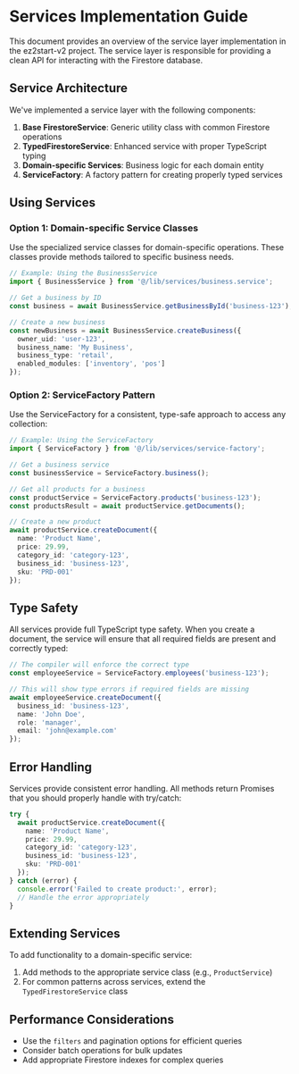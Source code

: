 # Services Implementation Guide

This document provides an overview of the service layer implementation in the ez2start-v2 project. The service layer is responsible for providing a clean API for interacting with the Firestore database.

## Service Architecture

We've implemented a service layer with the following components:

1. **Base FirestoreService**: Generic utility class with common Firestore operations
2. **TypedFirestoreService**: Enhanced service with proper TypeScript typing
3. **Domain-specific Services**: Business logic for each domain entity
4. **ServiceFactory**: A factory pattern for creating properly typed services

## Using Services

### Option 1: Domain-specific Service Classes

Use the specialized service classes for domain-specific operations. These classes provide methods tailored to specific business needs.

```typescript
// Example: Using the BusinessService
import { BusinessService } from '@/lib/services/business.service';

// Get a business by ID
const business = await BusinessService.getBusinessById('business-123');

// Create a new business
const newBusiness = await BusinessService.createBusiness({
  owner_uid: 'user-123',
  business_name: 'My Business',
  business_type: 'retail',
  enabled_modules: ['inventory', 'pos']
});
```

### Option 2: ServiceFactory Pattern

Use the ServiceFactory for a consistent, type-safe approach to access any collection:

```typescript
// Example: Using the ServiceFactory
import { ServiceFactory } from '@/lib/services/service-factory';

// Get a business service
const businessService = ServiceFactory.business();

// Get all products for a business
const productService = ServiceFactory.products('business-123');
const productsResult = await productService.getDocuments();

// Create a new product
await productService.createDocument({
  name: 'Product Name',
  price: 29.99,
  category_id: 'category-123',
  business_id: 'business-123',
  sku: 'PRD-001'
});
```

## Type Safety

All services provide full TypeScript type safety. When you create a document, the service will ensure that all required fields are present and correctly typed:

```typescript
// The compiler will enforce the correct type
const employeeService = ServiceFactory.employees('business-123');

// This will show type errors if required fields are missing
await employeeService.createDocument({
  business_id: 'business-123',
  name: 'John Doe',
  role: 'manager',
  email: 'john@example.com'
});
```

## Error Handling

Services provide consistent error handling. All methods return Promises that you should properly handle with try/catch:

```typescript
try {
  await productService.createDocument({
    name: 'Product Name',
    price: 29.99,
    category_id: 'category-123',
    business_id: 'business-123',
    sku: 'PRD-001'
  });
} catch (error) {
  console.error('Failed to create product:', error);
  // Handle the error appropriately
}
```

## Extending Services

To add functionality to a domain-specific service:

1. Add methods to the appropriate service class (e.g., `ProductService`)
2. For common patterns across services, extend the `TypedFirestoreService` class

## Performance Considerations

- Use the `filters` and pagination options for efficient queries
- Consider batch operations for bulk updates
- Add appropriate Firestore indexes for complex queries
